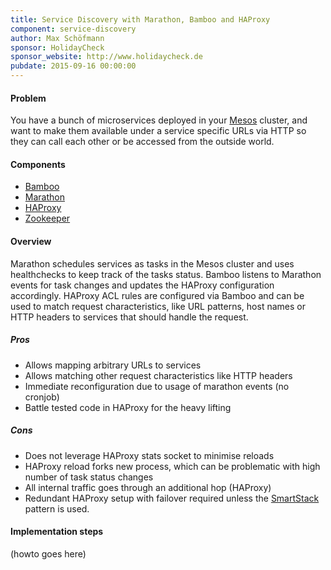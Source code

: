 ```yaml
---
title: Service Discovery with Marathon, Bamboo and HAProxy
component: service-discovery
author: Max Schöfmann
sponsor: HolidayCheck
sponsor_website: http://www.holidaycheck.de
pubdate: 2015-09-16 00:00:00
---
```

#### Problem

You have a bunch of microservices deployed in your [Mesos](/tech/mesos/) cluster, and want to make them
available under a service specific URLs via HTTP so they can call each other or be accessed from the
outside world.

#### Components

* [Bamboo](/tech/bamboo/)
* [Marathon](/tech/marathon/)
* [HAProxy](/tech/haproxy/)
* [Zookeeper](/tech/zookeeper/)

#### Overview

Marathon schedules services as tasks in the Mesos cluster and uses healthchecks to keep track of the
tasks status. Bamboo listens to Marathon events for task changes and updates the HAProxy configuration
accordingly. HAProxy ACL rules are configured via Bamboo and can be used to match request characteristics,
like URL patterns, host names or HTTP headers to services that should handle the request.

##### Pros

* Allows mapping arbitrary URLs to services
* Allows matching other request characteristics like HTTP headers
* Immediate reconfiguration due to usage of marathon events (no cronjob)
* Battle tested code in HAProxy for the heavy lifting

##### Cons

* Does not leverage HAProxy stats socket to minimise reloads
* HAProxy reload forks new process, which can be problematic with high number of task status changes
* All internal traffic goes through an additional hop (HAProxy)
* Redundant HAProxy setup with failover required unless the [SmartStack](/tech/synapse/) pattern is used.

#### Implementation steps

(howto goes here)
